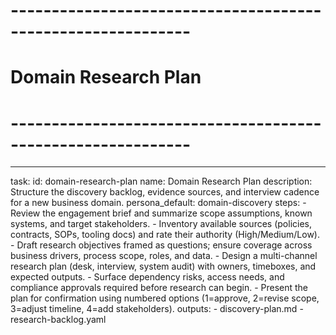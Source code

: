<!-- Powered by BMAD™ Core -->

# ------------------------------------------------------------

# Domain Research Plan

# ------------------------------------------------------------

---

task:
id: domain-research-plan
name: Domain Research Plan
description: Structure the discovery backlog, evidence sources, and interview cadence for a new business domain.
persona_default: domain-discovery
steps: - Review the engagement brief and summarize scope assumptions, known systems, and target stakeholders. - Inventory available sources (policies, contracts, SOPs, tooling docs) and rate their authority (High/Medium/Low). - Draft research objectives framed as questions; ensure coverage across business drivers, process scope, roles, and data. - Design a multi-channel research plan (desk, interview, system audit) with owners, timeboxes, and expected outputs. - Surface dependency risks, access needs, and compliance approvals required before research can begin. - Present the plan for confirmation using numbered options (1=approve, 2=revise scope, 3=adjust timeline, 4=add stakeholders).
outputs: - discovery-plan.md - research-backlog.yaml
